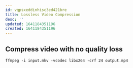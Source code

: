 ```yaml
---
id: vqpsxeddinhisc3ed421bre
title: Lossless Video Compression
desc: ''
updated: 1641184351196
created: 1641184351196
---
```



## Compress video with no quality loss

```shell
ffmpeg -i input.mkv -vcodec libx264 -crf 24 output.mp4
```
